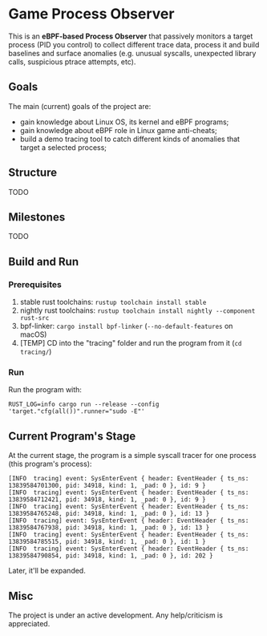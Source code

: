 # Game Process Observer
This is an **eBPF-based Process Observer** that passively monitors a target process (PID you control) to collect different trace data, process it and build baselines and surface anomalies (e.g. unusual syscalls, unexpected library calls, suspicious ptrace attempts, etc).

## Goals
The main (current) goals of the project are:
 - gain knowledge about Linux OS, its kernel and eBPF programs;
 - gain knowledge about eBPF role in Linux game anti-cheats;
 - build a demo tracing tool to catch different kinds of anomalies that target a selected process;

## Structure
TODO

## Milestones
TODO

## Build and Run
### Prerequisites
1. stable rust toolchains: `rustup toolchain install stable`
2. nightly rust toolchains: `rustup toolchain install nightly --component rust-src`
3. bpf-linker: `cargo install bpf-linker` (`--no-default-features` on macOS)
4. [TEMP] CD into the "tracing" folder and run the program from it (`cd tracing/`)

### Run
Run the program with:

```shell
RUST_LOG=info cargo run --release --config 'target."cfg(all())".runner="sudo -E"'
```

## Current Program's Stage
At the current stage, the program is a simple syscall tracer for one process (this program's process):
```
[INFO  tracing] event: SysEnterEvent { header: EventHeader { ts_ns: 13839584701300, pid: 34918, kind: 1, _pad: 0 }, id: 9 }
[INFO  tracing] event: SysEnterEvent { header: EventHeader { ts_ns: 13839584712421, pid: 34918, kind: 1, _pad: 0 }, id: 9 }
[INFO  tracing] event: SysEnterEvent { header: EventHeader { ts_ns: 13839584765248, pid: 34918, kind: 1, _pad: 0 }, id: 13 }
[INFO  tracing] event: SysEnterEvent { header: EventHeader { ts_ns: 13839584767938, pid: 34918, kind: 1, _pad: 0 }, id: 13 }
[INFO  tracing] event: SysEnterEvent { header: EventHeader { ts_ns: 13839584785515, pid: 34918, kind: 1, _pad: 0 }, id: 1 }
[INFO  tracing] event: SysEnterEvent { header: EventHeader { ts_ns: 13839584790854, pid: 34918, kind: 1, _pad: 0 }, id: 202 }
```

Later, it'll be expanded.

## Misc
The project is under an active development. Any help/criticism is appreciated.
